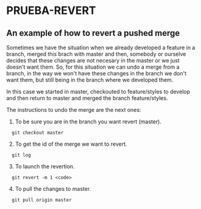# PRUEBA-REVERT
## An example of how to revert a pushed merge

Sometimes we have the situation when we already developed a feature in a branch, merged this brach with master and then, somebody or ourselve decides that these changes are not necesary in the master or we just doesn't want them. So, for this situation we can undo a merge from a branch, in the way we won't have these changes in the branch we don't want them, but still being in the branch where we developed them.

In this case we started in master, checkouted to feature/styles to develop and then return to master and merged the branch feature/styles.

The instructions to undo the merge are the next ones:

1. To be sure you are in the branch you want revert (master).
```
  git checkout master
```
2. To get the id of the merge we want to revert.
```
  git log
```
3. To launch the revertion.
```
  git revert -m 1 <code>
```
4. To pull the changes to master.
```
  git pull origin master
```
